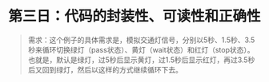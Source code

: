 # 第三日：代码的封装性、可读性和正确性
> 需求：这个例子的具体需求是，模拟交通灯信号，分别以5秒、1.5秒、3.5秒来循环切换绿灯（pass状态）、黄灯（wait状态）和红灯（stop状态）。也就是，默认是绿灯，过5秒后显示黄灯，过1.5秒后显示红灯，再过3.5秒后又回到绿灯，然后以这样的方式继续循环下去。